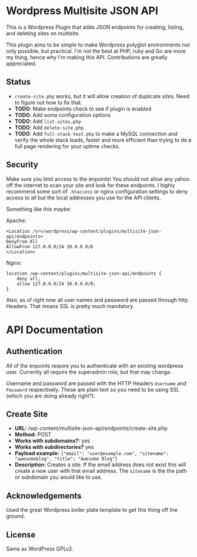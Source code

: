 Wordpress Multisite JSON API
============================
This is a Wordpress Plugin that adds JSON endpoints for creating, listing, and deleting sites on multisite.

This plugin aims to be simple to make Wordpress polyglot environments not only possible, but practical. I'm not the best at PHP, ruby and Go are more my thing, hence why I'm making this API. Contributions are greatly appreciated.

Status
------
* `create-site.php` works, but it will allow creation of duplicate sites. Need to figure out how to fix that.
* **TODO**: Make endpoints check to see if plugin is enabled
* **TODO**: Add some configuration options
* **TODO**: Add `list-sites.php`
* **TODO**: Add `delete-site.php`
* **TODO**: Add `full-stack-test.php` to make a MySQL connection and verify the whole stack loads, faster and more efficient than trying to do a full page rendering for your uptime checks.

Security
--------
Make sure you limit access to the enpoints! You should not allow any yahoo off the internet to scan your site and look for these endpoints. I highly recommend some sort of `.htaccess` or nginx configuration settings to deny access to all but the local addresses you use for the API clients.

Something like this maybe:

Apache:

```
<Location /srv/wordpress/wp-content/plugins/multisite-json-api/endpoints>
DenyFrom All
AllowFrom 127.0.0.0/24 10.0.0.0/8
</Location>
```

Nginx:

```
location /wp-content/plugins/multisite-json-api/endpoints {
	deny all;
	allow 127.0.0.0/24 10.0.0.0/8;
}
```

Also, as of right now all user names and password are passed through http Headers. That means SSL is pretty much mandatory.

API Documentation
=================

Authentication
--------------
All of the enpoints require you to authenticate with an existing wordpress user. Currently all require the superadmin role, but that may change.

Username and password are passed with the HTTP Headers `Username` and `Password` respectively. These are plain text so you need to be using SSL (which you are doing already right?).

Create Site
-----------
- **URL:** /wp-content/multisite-json-api/endpoints/create-site.php
- **Method:** POST
- **Works with subdomains?:** yes
- **Works with subdirectories?** yes
- **Payload example:** `{"email": "user@example.com", "sitename": "awesomeblog", "title": "Awesome Blog"}` 
- **Description:** Creates a site. If the email address does not exist this will create a new user with that email address. The `sitename` is the the path or subdomain you would like to use.

Acknowledgements
----------------
Used the great Wordpress boiler plate template to get this thing off the ground.

License
-------
Same as WordPress GPLv2.
